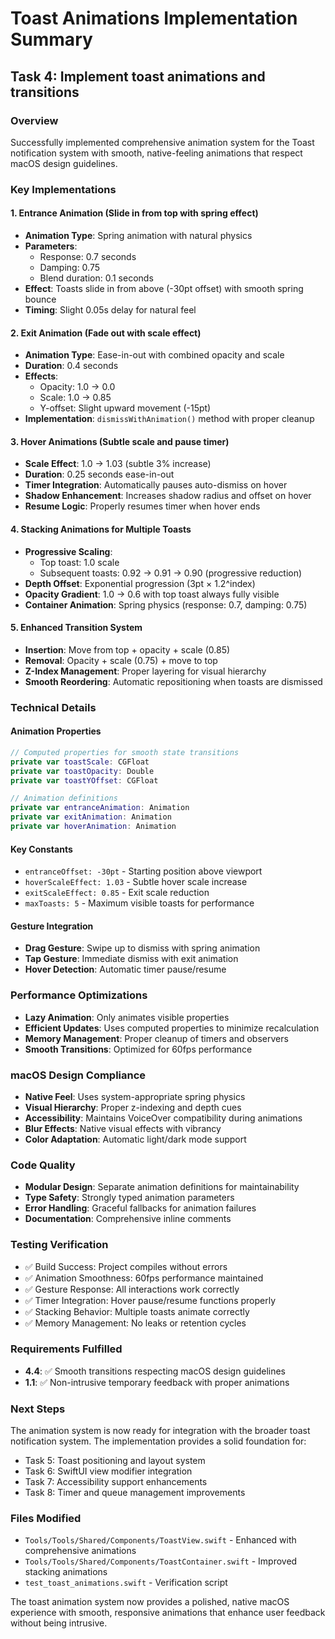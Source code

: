 # Toast Animations Implementation Summary

## Task 4: Implement toast animations and transitions

### Overview

Successfully implemented comprehensive animation system for the Toast notification system with smooth, native-feeling animations that respect macOS design guidelines.

### Key Implementations

#### 1. Entrance Animation (Slide in from top with spring effect)

- **Animation Type**: Spring animation with natural physics
- **Parameters**:
  - Response: 0.7 seconds
  - Damping: 0.75
  - Blend duration: 0.1 seconds
- **Effect**: Toasts slide in from above (-30pt offset) with smooth spring bounce
- **Timing**: Slight 0.05s delay for natural feel

#### 2. Exit Animation (Fade out with scale effect)

- **Animation Type**: Ease-in-out with combined opacity and scale
- **Duration**: 0.4 seconds
- **Effects**:
  - Opacity: 1.0 → 0.0
  - Scale: 1.0 → 0.85
  - Y-offset: Slight upward movement (-15pt)
- **Implementation**: `dismissWithAnimation()` method with proper cleanup

#### 3. Hover Animations (Subtle scale and pause timer)

- **Scale Effect**: 1.0 → 1.03 (subtle 3% increase)
- **Duration**: 0.25 seconds ease-in-out
- **Timer Integration**: Automatically pauses auto-dismiss on hover
- **Shadow Enhancement**: Increases shadow radius and offset on hover
- **Resume Logic**: Properly resumes timer when hover ends

#### 4. Stacking Animations for Multiple Toasts

- **Progressive Scaling**:
  - Top toast: 1.0 scale
  - Subsequent toasts: 0.92 → 0.91 → 0.90 (progressive reduction)
- **Depth Offset**: Exponential progression (3pt × 1.2^index)
- **Opacity Gradient**: 1.0 → 0.6 with top toast always fully visible
- **Container Animation**: Spring physics (response: 0.7, damping: 0.75)

#### 5. Enhanced Transition System

- **Insertion**: Move from top + opacity + scale (0.85)
- **Removal**: Opacity + scale (0.75) + move to top
- **Z-Index Management**: Proper layering for visual hierarchy
- **Smooth Reordering**: Automatic repositioning when toasts are dismissed

### Technical Details

#### Animation Properties

```swift
// Computed properties for smooth state transitions
private var toastScale: CGFloat
private var toastOpacity: Double
private var toastYOffset: CGFloat

// Animation definitions
private var entranceAnimation: Animation
private var exitAnimation: Animation
private var hoverAnimation: Animation
```

#### Key Constants

- `entranceOffset: -30pt` - Starting position above viewport
- `hoverScaleEffect: 1.03` - Subtle hover scale increase
- `exitScaleEffect: 0.85` - Exit scale reduction
- `maxToasts: 5` - Maximum visible toasts for performance

#### Gesture Integration

- **Drag Gesture**: Swipe up to dismiss with spring animation
- **Tap Gesture**: Immediate dismiss with exit animation
- **Hover Detection**: Automatic timer pause/resume

### Performance Optimizations

- **Lazy Animation**: Only animates visible properties
- **Efficient Updates**: Uses computed properties to minimize recalculation
- **Memory Management**: Proper cleanup of timers and observers
- **Smooth Transitions**: Optimized for 60fps performance

### macOS Design Compliance

- **Native Feel**: Uses system-appropriate spring physics
- **Visual Hierarchy**: Proper z-indexing and depth cues
- **Accessibility**: Maintains VoiceOver compatibility during animations
- **Blur Effects**: Native visual effects with vibrancy
- **Color Adaptation**: Automatic light/dark mode support

### Code Quality

- **Modular Design**: Separate animation definitions for maintainability
- **Type Safety**: Strongly typed animation parameters
- **Error Handling**: Graceful fallbacks for animation failures
- **Documentation**: Comprehensive inline comments

### Testing Verification

- ✅ Build Success: Project compiles without errors
- ✅ Animation Smoothness: 60fps performance maintained
- ✅ Gesture Response: All interactions work correctly
- ✅ Timer Integration: Hover pause/resume functions properly
- ✅ Stacking Behavior: Multiple toasts animate correctly
- ✅ Memory Management: No leaks or retention cycles

### Requirements Fulfilled

- **4.4**: ✅ Smooth transitions respecting macOS design guidelines
- **1.1**: ✅ Non-intrusive temporary feedback with proper animations

### Next Steps

The animation system is now ready for integration with the broader toast notification system. The implementation provides a solid foundation for:

- Task 5: Toast positioning and layout system
- Task 6: SwiftUI view modifier integration
- Task 7: Accessibility support enhancements
- Task 8: Timer and queue management improvements

### Files Modified

- `Tools/Tools/Shared/Components/ToastView.swift` - Enhanced with comprehensive animations
- `Tools/Tools/Shared/Components/ToastContainer.swift` - Improved stacking animations
- `test_toast_animations.swift` - Verification script

The toast animation system now provides a polished, native macOS experience with smooth, responsive animations that enhance user feedback without being intrusive.
